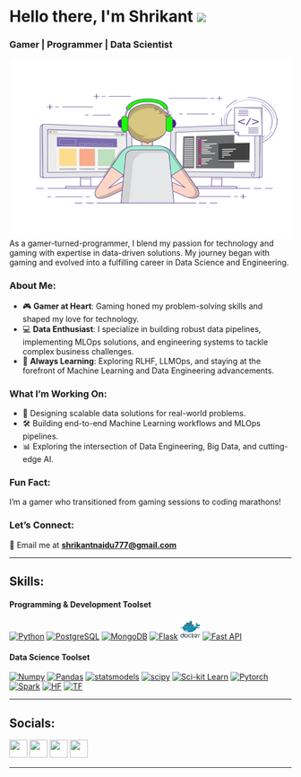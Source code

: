 Hello there, I'm Shrikant ![](https://user-images.githubusercontent.com/18350557/176309783-0785949b-9127-417c-8b55-ab5a4333674e.gif)
================================================================================================================================

### Gamer | Programmer | Data Scientist  

<img align="right" alt="GIF" src="https://github.com/shrikantnaidu/shrikantnaidu/blob/master/GIF.gif" width="500" height="320" />

As a gamer-turned-programmer, I blend my passion for technology and gaming with expertise in data-driven solutions. My journey began with gaming and evolved into a fulfilling career in Data Science and Engineering.

### About Me:
- 🎮 **Gamer at Heart**: Gaming honed my problem-solving skills and shaped my love for technology.  
- 💻 **Data Enthusiast**: I specialize in building robust data pipelines, implementing MLOps solutions, and engineering systems to tackle complex business challenges.  
- 🧠 **Always Learning**: Exploring RLHF, LLMOps, and staying at the forefront of Machine Learning and Data Engineering advancements.  

### What I’m Working On:
- 🚀 Designing scalable data solutions for real-world problems.  
- 🛠️ Building end-to-end Machine Learning workflows and MLOps pipelines.  
- 📊 Exploring the intersection of Data Engineering, Big Data, and cutting-edge AI.  

### Fun Fact:  
I’m a gamer who transitioned from gaming sessions to coding marathons!

### Let’s Connect:  
📧 Email me at **shrikantnaidu777@gmail.com**  

---
## Skills:

#### Programming & Development Toolset
<p align="left">
<a href="https://www.python.org/" target="_blank" rel="noreferrer"><img src="https://raw.githubusercontent.com/danielcranney/readme-generator/main/public/icons/skills/python-colored.svg" width="36" height="36" alt="Python" /></a>
<a href="https://www.postgresql.org/" target="_blank" rel="noreferrer"><img src="https://raw.githubusercontent.com/danielcranney/readme-generator/main/public/icons/skills/postgresql-colored.svg" width="36" height="36" alt="PostgreSQL" /></a>
<a href="https://www.mongodb.com/" target="_blank" rel="noreferrer"><img src="https://raw.githubusercontent.com/danielcranney/readme-generator/main/public/icons/skills/mongodb-colored.svg" width="36" height="36" alt="MongoDB" /></a>
<a href="https://flask.palletsprojects.com/en/2.0.x/" target="_blank" rel="noreferrer"><img src="https://raw.githubusercontent.com/danielcranney/readme-generator/main/public/icons/skills/flask-colored.svg" width="36" height="36" alt="Flask" /></a>
<a href="https://www.docker.com/" target="_blank" rel="noreferrer"><img src="https://raw.githubusercontent.com/devicons/devicon/master/icons/docker/docker-original-wordmark.svg" width="36" height="36" alt="Docker" /></a>
<a href="https://fastapi.tiangolo.com/" target="_blank" rel="noreferrer"><img src="https://raw.githubusercontent.com/danielcranney/readme-generator/main/public/icons/skills/fastapi-colored.svg" width="36" height="36" alt="Fast API" /></a>

#### Data Science Toolset
<a href="https://numpy.org/" target="_blank" rel="noreferrer"><img src="https://numpy.org/images/logo.svg" width="36" height="36" alt="Numpy" /></a>
<a href="https://pandas.pydata.org/" target="_blank" rel="noreferrer"><img src="https://pandas.pydata.org/static/img/pandas.svg" width="36" height="36" alt="Pandas" /></a>
<a href="https://www.statsmodels.org/" target="_blank" rel="noreferrer"><img src="https://www.statsmodels.org/stable/_images/statsmodels-logo-v2.svg" width="36" height="36" alt="statsmodels" /></a>
<a href="https://scipy.org/" target="_blank" rel="noreferrer"><img src="https://scipy.org/images/logo.svg" width="36" height="36" alt="scipy" /></a>
<a href="https://scikit-learn.org/" target="_blank" rel="noreferrer"><img src="https://upload.wikimedia.org/wikipedia/commons/0/05/Scikit_learn_logo_small.svg" width="36" height="36" alt="Sci-kit Learn" /></a>
<a href="https://pytorch.org/" target="_blank" rel="noreferrer"><img src="https://www.vectorlogo.zone/logos/pytorch/pytorch-icon.svg" width="36" height="36" alt="Pytorch " /></a>
<a href="https://spark.apache.org/" target="_blank" rel="noreferrer"><img src="https://www.vectorlogo.zone/logos/apache_spark/apache_spark-ar21.svg" width="36" height="36" alt="Spark" /></a>
<a href="https://huggingface.co/" target="_blank" rel="noreferrer"><img src="https://huggingface.co/front/assets/huggingface_logo-noborder.svg" width="36" height="36" alt="HF" /></a>
<a href="https://www.tensorflow.org/" target="_blank" rel="noreferrer"><img src="https://www.vectorlogo.zone/logos/tensorflow/tensorflow-icon.svg" width="36" height="36" alt="TF" /></a>

<!-- #### X Toolset, add more relevant ones
<a href="https://streamlit.io/" target="_blank" rel="noreferrer"><img src="https://streamlit.io/images/brand/streamlit-logo-primary-colormark-darktext.png" width="36" height="36" alt="streamlit" /></a>
<a href="https://gradio.app/" target="_blank" rel="noreferrer"><img src="https://gradio.app/assets/gradio.svg" width="36" height="36" alt="gradio" /></a>
<a href="https://wandb.ai/fully-connected" target="_blank" rel="noreferrer"><img src="https://wandb.ai/logo-transparent.png" width="36" height="36" alt="wandb" /></a>
<a href="https://www.heroku.com/" target="_blank" rel="noreferrer"><img src="https://raw.githubusercontent.com/danielcranney/readme-generator/main/public/icons/skills/heroku-colored.svg" width="36" height="36" alt="Heroku" /></a>
</p> -->
---

## Socials:
<!-- # add datacamp,insta, and other imp social profiles -->

<p align="left"> 
<a href="https://www.linkedin.com/in/shrikant-naidu/" target="_blank" rel="noreferrer"><img src="https://raw.githubusercontent.com/danielcranney/readme-generator/main/public/icons/socials/linkedin.svg" width="32" height="32" /></a> 
 <a href="https://x.com/shrikantnaiidu" target="_blank" rel="noreferrer"><img src="https://raw.githubusercontent.com/danielcranney/readme-generator/main/public/icons/socials/twitter.svg" width="32" height="32" /></a>
<!-- <a href="" target="_blank" rel="noreferrer"><img src="https://upload.wikimedia.org/wikipedia/commons/thumb/e/e7/Instagram_logo_2016.svg/198px-Instagram_logo_2016.svg.png?20210403190622" width="32" height="32" /></a> -->
<!-- <a href="https://www.kaggle.com/shrikantnaidu" target="_blank" rel="noreferrer"><img src="https://www.vectorlogo.zone/logos/kaggle/kaggle-icon.svg" width="32" height="32" /></a> -->
<!-- <a href="https://app.datacamp.com/profile/shrikantnaidu777" target="_blank" rel="noreferrer"><img src="https://www.svgrepo.com/show/349332/datacamp.svg" width="32" height="32" /></a> -->
<a href="https://steamcommunity.com/id/shrikantnaidu/" target="_blank" rel="noreferrer"><img src="https://www.vectorlogo.zone/logos/steampowered/steampowered-icon.svg" width="32" height="32" /></a>
<!-- <a href="https://wandb.ai/skn97" target="_blank" rel="noreferrer"><img src="https://www.vectorlogo.zone/logos/wandbai/wandbai-official.svg" width="100" height="35" /></a> -->
<a href="https://huggingface.co/shrikantnaidu" target="_blank" rel="noreferrer"><img src="https://huggingface.co/front/assets/huggingface_logo-noborder.svg" width="32" height="32" /></a>

</p>

---

<!-- <b>My GitHub Stats</b> -->
<!--
 | <a href="http://www.github.com/shrikantnaidu"><img src="https://github-readme-stats.vercel.app/api?username=shrikantnaidu&show_icons=true&hide=&count_private=true&title_color=000000&text_color=000000&icon_color=000000&bg_color=ffffff&hide_border=true&show_icons=true" alt="shrikantnaidu's GitHub stats" /></a> | <a href="http://www.github.com/shrikantnaidu"><img src="https://github-readme-streak-stats.herokuapp.com/?user=shrikantnaidu&stroke=000000&background=ffffff&ring=000000&fire=000000&currStreakNum=000000&currStreakLabel=000000&sideNums=000000&sideLabels=000000&dates=000000&hide_border=true" /></a> |
 | ------------- | ------------- |
-->

<!-- <a href="http://www.github.com/shrikantnaidu"><img src="https://github-readme-activity-graph.cyclic.app/graph?username=shrikantnaidu&bg_color=ffffff&color=000000&line=000000&point=000000&area_color=ffffff&area=true&hide_border=true&custom_title=GitHub%20Commits%20Graph" alt="GitHub Commits Graph" /></a> -->
